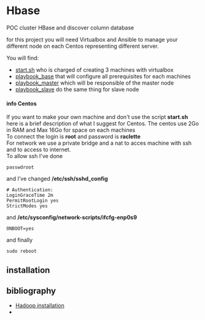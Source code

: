 # Hbase
POC cluster HBase and discover column database

for this project you will need Virtualbox and Ansible to manage your different node on each Centos representing different server.

You will find:
- [start.sh]() who is charged of creating 3 machines with virtualbox
- [playbook_base]() that will configure all prerequisites for each machines
- [playbook_master]() which will be responsible of the master node
- [playbook_slave]() do the same thing for slave node

#### info Centos
If you want to make your own machine and don't use the script **start.sh** here is a brief description of what I suggest for Centos.
The centos use 2Go in RAM and Max 16Go for space on each machines  
To connect the login is **root** and password is **raclette**  
For network we use a private bridge and a nat to acces machine with ssh and to access to internet.  
To allow ssh I've done
```
passwdroot
```
and I've changed **/etc/ssh/sshd_config**
```
# Authentication:
LoginGraceTime 2m
PermitRootLogin yes
StrictModes yes
```
and **/etc/sysconfig/network-scripts/ifcfg-enp0s9**
```
ONBOOT=yes
```
and finally
```
sudo reboot
```
## installation

## bibliography

- [Hadoop installation](https://doctuts.readthedocs.io/en/latest/hadoop.html#single-node-installation)
- []()
